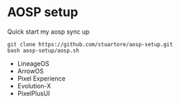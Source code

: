# AOSP setup
Quick start my aosp sync up
```
git clone https://github.com/stuartore/aosp-setup.git
bash aosp-setup/aosp.sh
```
+ LineageOS
+ ArrowOS
+ Pixel Experience
+ Evolution-X
+ PixelPlusUI
